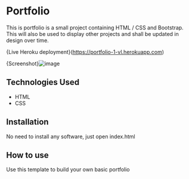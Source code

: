 # Portfolio

This is portfolio is a small project containing HTML / CSS and Bootstrap. This will also be used to display other projects and shall be updated in design over time.

{Live Heroku deployment}(https://portfolio-1-vl.herokuapp.com)

{Screenshot}![image](https://user-images.githubusercontent.com/21295463/160673562-649e1eb7-02fc-4f18-a2f5-ac6cceb99465.png)

## Technologies Used

- HTML
- CSS

## Installation

No need to install any software, just open index.html

## How to use

Use this template to build your own basic portfolio
